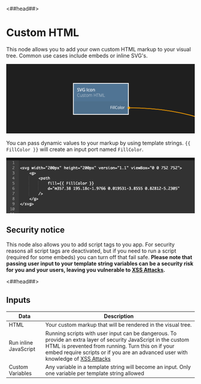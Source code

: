 <##head##>

# Custom HTML

This node allows you to add your own custom HTML markup to your visual tree. Common use cases include embeds or inline SVG's.

<div class="ndl-image-with-background l">

![](custom-html.png)

</div>

You can pass dynamic values to your markup by using template strings. `{{ FillColor }}` will create an input port named `FillColor`.

<div class="ndl-image-with-background l">

![](example.png)

</div>

## Security notice

This node also allows you to add script tags to you app. For security reasons all script tags are deactivated, but if you need to run a script (required for some embeds) you can turn off that fail safe. <strong>Please note that passing user input to your template string variables can be a security risk for you and your users, leaving you vulnerable to [XSS Attacks](https://en.wikipedia.org/wiki/Cross-site_scripting).</strong>

<##head##>

## Inputs

| Data                                                | Description                                                                                                                                                                                                                                                                                                    |
| --------------------------------------------------- | -------------------------------------------------------------------------------------------------------------------------------------------------------------------------------------------------------------------------------------------------------------------------------------------------------------- |
| <span class="ndl-data">HTML</span>                  | Your custom markup that will be rendered in the visual tree.                                                                                                                                                                                                                                                   |
| <span class="ndl-data">Run inline JavaScript</span> | Running scripts with user input can be dangerous. To provide an extra layer of security JavaScript in the custom HTML is prevented from running. Turn this on if your embed require scripts or if you are an advanced user with knowledge of [XSS Attacks](https://en.wikipedia.org/wiki/Cross-site_scripting) |
| <span class="ndl-data">Custom Variables</span>      | Any variable in a template string will become an input. Only one variable per template string allowed                                                                                                                                                                                                          |
